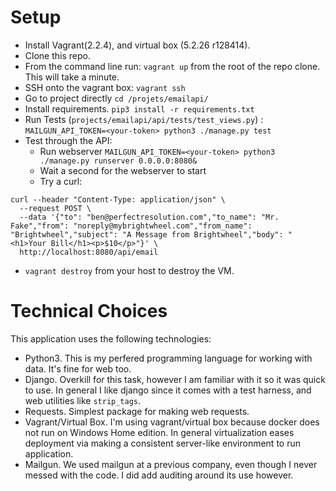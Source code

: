 # Setup

* Install Vagrant(2.2.4), and virtual box (5.2.26 r128414).
* Clone this repo.
* From the command line run: `vagrant up` from the root of the repo clone.  This will take a minute.
* SSH onto the vagrant box: `vagrant ssh`
* Go to project directly `cd /projets/emailapi/`
* Install requirements.  `pip3 install -r requirements.txt`
* Run Tests (`projects/emailapi/api/tests/test_views.py`) : `MAILGUN_API_TOKEN=<your-token> python3 ./manage.py test`
* Test through the API:
  * Run webserver `MAILGUN_API_TOKEN=<your-token> python3 ./manage.py runserver 0.0.0.0:8080&`
  * Wait a second for the webserver to start
  * Try a curl:
```
curl --header "Content-Type: application/json" \
  --request POST \
  --data '{"to": "ben@perfectresolution.com","to_name": "Mr. Fake","from": "noreply@mybrightwheel.com","from_name": "Brightwheel","subject": "A Message from Brightwheel","body": "<h1>Your Bill</h1><p>$10</p>"}' \
  http://localhost:8080/api/email
```
* `vagrant destroy` from your host to destroy the VM.

# Technical Choices

This application uses the following technologies:

* Python3.  This is my perfered programming language for working with data.  It's fine for web too.
* Django.  Overkill for this task, however I am familiar with it so it was quick to use.  In general I like django
  since it comes with a test harness, and web utilities like `strip_tags`.
* Requests.  Simplest package for making web requests.
* Vagrant/Virtual Box. I'm using vagrant/virtual box because docker does not run on Windows Home edition.  In general
  virtualization eases deployment via making a consistent server-like environment to run application.
* Mailgun.  We used mailgun at a previous company, even though I never messed with the code.  I did add auditing around
  its use however.